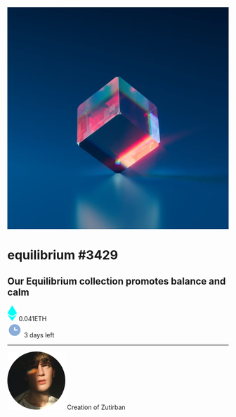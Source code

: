 <!DOCTYPE html>
<html lang="en">
<head>
    <meta charset="UTF-8">
    <meta http-equiv="X-UA-Compatible" content="IE=edge">
    <meta name="viewport" content="width=device-width, initial-scale=1.0">
    <title>challenge2</title>
    <link rel="stylesheet" href="design.css">
</head>
<body>
        <div class="card">
            <img src="image-equilibrium.jpg" alt="">
            <div class="text">
                <h1>equilibrium #3429</h1>
                <h2>Our Equilibrium collection promotes balance and calm</h2>
                <div class="actions">
                        <div class="eth">
                            <img src="icon-ethereum.svg"/>
                           <span class= "ethtext"> 0.041ETH</span>
                        </div>
                        <div class="time">
                            <img src="icon-clock.svg"/>
                            <span class= "timetext">3 days left</span>
                        </div>                    
                </div>
                <hr>
                <div class="lower">
                    <img src="image-avatar.png">
                    <span class="first">Creation of</span>
                    <span class="second">Zutirban</span>
                </div>
            </div>
        </div>
    </div>
</body>
</html> 
